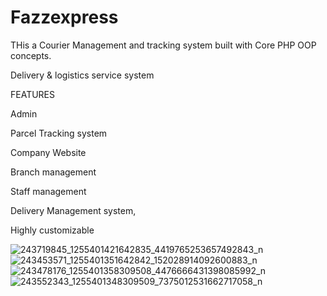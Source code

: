 # Fazzexpress

 THis a Courier Management and tracking system built with Core PHP OOP concepts.

Delivery & logistics service system

FEATURES

Admin

Parcel Tracking system

Company Website 

Branch management

Staff management

Delivery Management  system, 

Highly customizable



![243719845_1255401421642835_4419765253657492843_n](https://user-images.githubusercontent.com/60238828/187420482-1c0fe7f6-64c7-4b0c-94a3-74cba848e356.jpg)
![243453571_1255401351642842_152028914092600883_n](https://user-images.githubusercontent.com/60238828/187420510-2aa6602a-5d17-470d-a6a8-9083a2bcd093.jpg)
![243478176_1255401358309508_4476666431398085992_n](https://user-images.githubusercontent.com/60238828/187420550-acb79cad-107b-4624-8974-b2ffa7291b4e.jpg)
![243552343_1255401348309509_7375012531662717058_n](https://user-images.githubusercontent.com/60238828/187420650-17cfd8f0-e9ea-4c57-b66d-cb42d71ff19a.jpg)
